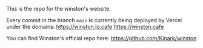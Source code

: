 This is the repo for the winston's website.

Every commit in the branch `main` is currently being deployed by Vercel under the domains:
https://winston.lo.cafe
https://winston.cafe

You can find Winston's official repo here:
https://github.com/Kinark/winston

